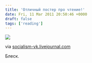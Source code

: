 ```yaml
---
title: 'Отличный постер про чтение!'
date: Fri, 11 Mar 2011 20:50:46 +0000
draft: false
tags: ['reading']
---
```


![](/img/z_4ccf8d15.jpg)

via [socialism-vk.livejournal.com](http://socialism-vk.livejournal.com/1589308.html)

Блеск.